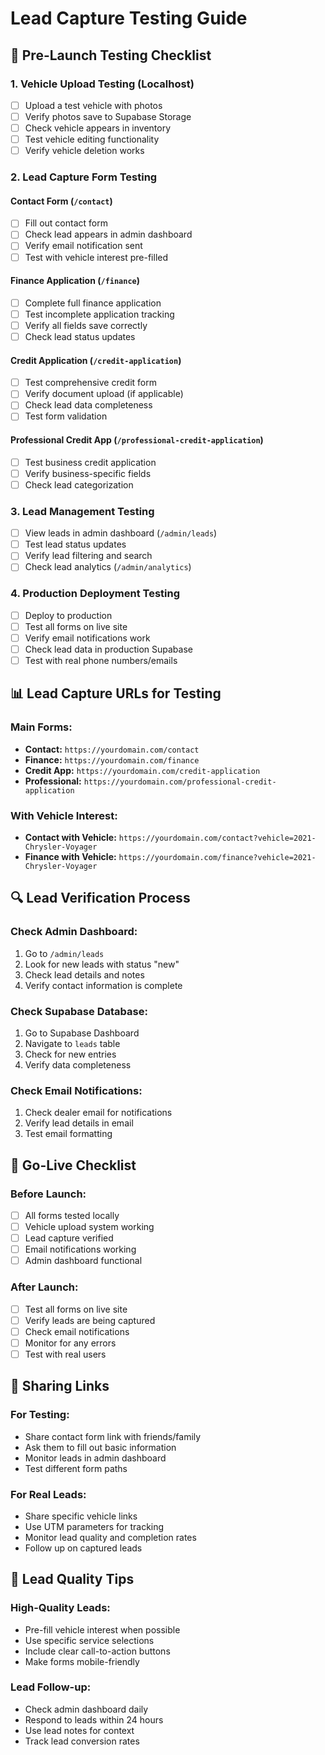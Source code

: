 # Lead Capture Testing Guide

## 🧪 Pre-Launch Testing Checklist

### 1. Vehicle Upload Testing (Localhost)
- [ ] Upload a test vehicle with photos
- [ ] Verify photos save to Supabase Storage
- [ ] Check vehicle appears in inventory
- [ ] Test vehicle editing functionality
- [ ] Verify vehicle deletion works

### 2. Lead Capture Form Testing

#### Contact Form (`/contact`)
- [ ] Fill out contact form
- [ ] Check lead appears in admin dashboard
- [ ] Verify email notification sent
- [ ] Test with vehicle interest pre-filled

#### Finance Application (`/finance`)
- [ ] Complete full finance application
- [ ] Test incomplete application tracking
- [ ] Verify all fields save correctly
- [ ] Check lead status updates

#### Credit Application (`/credit-application`)
- [ ] Test comprehensive credit form
- [ ] Verify document upload (if applicable)
- [ ] Check lead data completeness
- [ ] Test form validation

#### Professional Credit App (`/professional-credit-application`)
- [ ] Test business credit application
- [ ] Verify business-specific fields
- [ ] Check lead categorization

### 3. Lead Management Testing
- [ ] View leads in admin dashboard (`/admin/leads`)
- [ ] Test lead status updates
- [ ] Verify lead filtering and search
- [ ] Check lead analytics (`/admin/analytics`)

### 4. Production Deployment Testing
- [ ] Deploy to production
- [ ] Test all forms on live site
- [ ] Verify email notifications work
- [ ] Check lead data in production Supabase
- [ ] Test with real phone numbers/emails

## 📊 Lead Capture URLs for Testing

### Main Forms:
- **Contact:** `https://yourdomain.com/contact`
- **Finance:** `https://yourdomain.com/finance`
- **Credit App:** `https://yourdomain.com/credit-application`
- **Professional:** `https://yourdomain.com/professional-credit-application`

### With Vehicle Interest:
- **Contact with Vehicle:** `https://yourdomain.com/contact?vehicle=2021-Chrysler-Voyager`
- **Finance with Vehicle:** `https://yourdomain.com/finance?vehicle=2021-Chrysler-Voyager`

## 🔍 Lead Verification Process

### Check Admin Dashboard:
1. Go to `/admin/leads`
2. Look for new leads with status "new"
3. Check lead details and notes
4. Verify contact information is complete

### Check Supabase Database:
1. Go to Supabase Dashboard
2. Navigate to `leads` table
3. Check for new entries
4. Verify data completeness

### Check Email Notifications:
1. Check dealer email for notifications
2. Verify lead details in email
3. Test email formatting

## 🚀 Go-Live Checklist

### Before Launch:
- [ ] All forms tested locally
- [ ] Vehicle upload system working
- [ ] Lead capture verified
- [ ] Email notifications working
- [ ] Admin dashboard functional

### After Launch:
- [ ] Test all forms on live site
- [ ] Verify leads are being captured
- [ ] Check email notifications
- [ ] Monitor for any errors
- [ ] Test with real users

## 📱 Sharing Links

### For Testing:
- Share contact form link with friends/family
- Ask them to fill out basic information
- Monitor leads in admin dashboard
- Test different form paths

### For Real Leads:
- Share specific vehicle links
- Use UTM parameters for tracking
- Monitor lead quality and completion rates
- Follow up on captured leads

## 🎯 Lead Quality Tips

### High-Quality Leads:
- Pre-fill vehicle interest when possible
- Use specific service selections
- Include clear call-to-action buttons
- Make forms mobile-friendly

### Lead Follow-up:
- Check admin dashboard daily
- Respond to leads within 24 hours
- Use lead notes for context
- Track lead conversion rates
